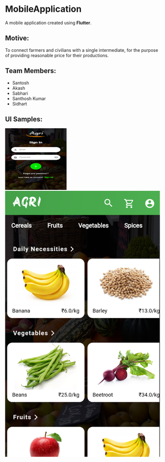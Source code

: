 <html>
<body>
<h1>MobileApplication</h1>
A mobile application created using <b>Flutter</b>.

<h2>Motive:</h2>

To connect farmers and civilians with a single intermediate, for the purpose of providing reasonable price for their productions.


<h2>Team Members:</h2> 

<ul>
	<li>Santosh</li>
	<li>Akash</li>
	<li>Sabhari</li>
	<li>Santhosh Kumar</li>
	<li>Sidhart</li>
</ul>	

<h2>UI Samples:</h2>

<img height=200 width=200 src="/Ui samples/2. Sign in.png"/>
<br>
<img src="/Ui samples/3. Home Screen.png"/>
<br>

</body>
</html>
